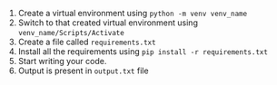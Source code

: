 1. Create a virtual environment using `python -m venv venv_name`
2. Switch to that created virtual environment using `venv_name/Scripts/Activate`
3. Create a file called `requirements.txt`
4. Install all the requirements using `pip install -r requirements.txt`
5. Start writing your code.
6. Output is present in `output.txt` file